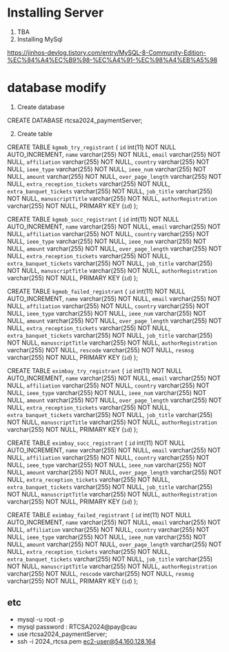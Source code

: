 


# Installing Server
1. TBA
2. Installing MySql

https://jinhos-devlog.tistory.com/entry/MySQL-8-Community-Edition-%EC%84%A4%EC%B9%98-%EC%A4%91-%EC%98%A4%EB%A5%98

# database modify
1. Create database

CREATE DATABASE rtcsa2024_paymentServer;

2. Create table

CREATE TABLE `kgmob_try_registrant` (
  `id` int(11) NOT NULL AUTO_INCREMENT,
  `name` varchar(255) NOT NULL,
  `email` varchar(255) NOT NULL,
  `affiliation` varchar(255) NOT NULL,
  `country` varchar(255) NOT NULL,
  `ieee_type` varchar(255) NOT NULL,
  `ieee_num` varchar(255) NOT NULL,
  `amount` varchar(255) NOT NULL,
  `over_page_length` varchar(255) NOT NULL,
  `extra_reception_tickets` varchar(255) NOT NULL,
  `extra_banquet_tickets` varchar(255) NOT NULL,
  `job_title` varchar(255) NOT NULL,
  `manuscriptTitle` varchar(255) NOT NULL,
  `authorRegistration` varchar(255) NOT NULL,
  PRIMARY KEY (`id`)
);

CREATE TABLE `kgmob_succ_registrant` (
  `id` int(11) NOT NULL AUTO_INCREMENT,
  `name` varchar(255) NOT NULL,
  `email` varchar(255) NOT NULL,
  `affiliation` varchar(255) NOT NULL,
  `country` varchar(255) NOT NULL,
  `ieee_type` varchar(255) NOT NULL,
  `ieee_num` varchar(255) NOT NULL,
  `amount` varchar(255) NOT NULL,
  `over_page_length` varchar(255) NOT NULL,
  `extra_reception_tickets` varchar(255) NOT NULL,
  `extra_banquet_tickets` varchar(255) NOT NULL,
  `job_title` varchar(255) NOT NULL,
  `manuscriptTitle` varchar(255) NOT NULL,
  `authorRegistration` varchar(255) NOT NULL,
  PRIMARY KEY (`id`)
);

CREATE TABLE `kgmob_failed_registrant` (
  `id` int(11) NOT NULL AUTO_INCREMENT,
  `name` varchar(255) NOT NULL,
  `email` varchar(255) NOT NULL,
  `affiliation` varchar(255) NOT NULL,
  `country` varchar(255) NOT NULL,
  `ieee_type` varchar(255) NOT NULL,
  `ieee_num` varchar(255) NOT NULL,
  `amount` varchar(255) NOT NULL,
  `over_page_length` varchar(255) NOT NULL,
  `extra_reception_tickets` varchar(255) NOT NULL,
  `extra_banquet_tickets` varchar(255) NOT NULL,
  `job_title` varchar(255) NOT NULL,
  `manuscriptTitle` varchar(255) NOT NULL,
  `authorRegistration` varchar(255) NOT NULL,
  `rescode` varchar(255) NOT NULL,
  `resmsg` varchar(255) NOT NULL,
  PRIMARY KEY (`id`)
);

CREATE TABLE `eximbay_try_registrant` (
  `id` int(11) NOT NULL AUTO_INCREMENT,
  `name` varchar(255) NOT NULL,
  `email` varchar(255) NOT NULL,
  `affiliation` varchar(255) NOT NULL,
  `country` varchar(255) NOT NULL,
  `ieee_type` varchar(255) NOT NULL,
  `ieee_num` varchar(255) NOT NULL,
  `amount` varchar(255) NOT NULL,
  `over_page_length` varchar(255) NOT NULL,
  `extra_reception_tickets` varchar(255) NOT NULL,
  `extra_banquet_tickets` varchar(255) NOT NULL,
  `job_title` varchar(255) NOT NULL,
  `manuscriptTitle` varchar(255) NOT NULL,
  `authorRegistration` varchar(255) NOT NULL,
  PRIMARY KEY (`id`)
);

CREATE TABLE `eximbay_succ_registrant` (
  `id` int(11) NOT NULL AUTO_INCREMENT,
  `name` varchar(255) NOT NULL,
  `email` varchar(255) NOT NULL,
  `affiliation` varchar(255) NOT NULL,
  `country` varchar(255) NOT NULL,
  `ieee_type` varchar(255) NOT NULL,
  `ieee_num` varchar(255) NOT NULL,
  `amount` varchar(255) NOT NULL,
  `over_page_length` varchar(255) NOT NULL,
  `extra_reception_tickets` varchar(255) NOT NULL,
  `extra_banquet_tickets` varchar(255) NOT NULL,
  `job_title` varchar(255) NOT NULL,
  `manuscriptTitle` varchar(255) NOT NULL,
  `authorRegistration` varchar(255) NOT NULL,
  PRIMARY KEY (`id`)
);

CREATE TABLE `eximbay_failed_registrant` (
  `id` int(11) NOT NULL AUTO_INCREMENT,
  `name` varchar(255) NOT NULL,
  `email` varchar(255) NOT NULL,
  `affiliation` varchar(255) NOT NULL,
  `country` varchar(255) NOT NULL,
  `ieee_type` varchar(255) NOT NULL,
  `ieee_num` varchar(255) NOT NULL,
  `amount` varchar(255) NOT NULL,
  `over_page_length` varchar(255) NOT NULL,
  `extra_reception_tickets` varchar(255) NOT NULL,
  `extra_banquet_tickets` varchar(255) NOT NULL,
  `job_title` varchar(255) NOT NULL,
  `manuscriptTitle` varchar(255) NOT NULL,
  `authorRegistration` varchar(255) NOT NULL,
  `rescode` varchar(255) NOT NULL,
  `resmsg` varchar(255) NOT NULL,
  PRIMARY KEY (`id`)
);

## etc
- mysql -u root -p
- mysql password : RTCSA2024@pay@cau
- use rtcsa2024_paymentServer;
- ssh -i 2024_rtcsa.pem ec2-user@54.160.128.164